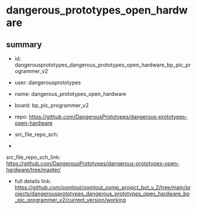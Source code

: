 # dangerous_prototypes_open_hardware
 
## summary 
* id: dangerousprototypes_dangerous_prototypes_open_hardware_bp_pic_programmer_v2
* user: dangerousprototypes
* name: dangerous_prototypes_open_hardware
* board: bp_pic_programmer_v2
* repo: https://github.com/DangerousPrototypes/dangerous-prototypes-open-hardware



* src_file_repo_sch: 
*
 src_file_repo_sch_link: https://github.com/DangerousPrototypes/dangerous-prototypes-open-hardware/tree/master/
* full details link: https://github.com/oomlout/oomlout_oomp_project_bot_v_2/tree/main/projects/dangerousprototypes_dangerous_prototypes_open_hardware_bp_pic_programmer_v2/current_version/working  







